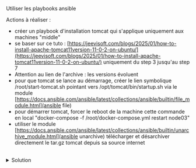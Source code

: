Utiliser les playbooks ansible

Actions à réaliser :
- créer un playbook d'installation tomcat qui s'applique uniquement aux machines "middle"
- se baser sur ce tuto : [https://jeevisoft.com/blogs/2025/01/how-to-install-apache-tomcat11version-11-0-2-on-ubuntu/](https://jeevisoft.com/blogs/2025/01/how-to-install-apache-tomcat11version-11-0-2-on-ubuntu/) uniquement du step 3 jusqu'au step 7
- Attention au lien de l'archive : les versions évoluent
- pour que tomcat se lance au démarrage, créer le lien symbolique /root/start-tomcat.sh pointant vers /opt/tomcat/bin/startup.sh via le module [https://docs.ansible.com/ansible/latest/collections/ansible/builtin/file_module.html](ansible file)
- pour démarrer tomcat, forcer le reboot de la machine cette commande en local "docker-compose -f /root/docker-compose.yml restart node03"
- utiliser le module [https://docs.ansible.com/ansible/latest/collections/ansible/builtin/unarchive_module.html](ansible unarchive) télécharger et désarchiver directement le tar.gz tomcat depuis sa source internet

<br>

<details>

<summary>Solution</summary>

Activer le virtual env :
```plain
cd ~/ansible
source bin/activate
```{{exec}}

Créer le playbook middle.yml
```plain
touch playbook/middle.yml
```{{exec}}

Utiliser l'éditeur pour créer le playbook qui permet de gérer le middle
```plain
---

# Ce playbook cree le user et le middle tomcat
- name: tomcat
  hosts: middle
  tasks:
  - name: installer jdk
    ansible.builtin.package:
      name:
      - openjdk-17-jdk
      - sudo
      state: latest
  - name: ajouter groupe tomcat
    ansible.builtin.group:
      name: tomcat
      state: present
  - name: ajouter user tomcat
    ansible.builtin.user:
      name: tomcat
      home: /opt/tomcat
      shell: /bin/false
      groups: tomcat
  - name: decompression sources tomcat
    ansible.builtin.unarchive:
      src: "https://downloads.apache.org/tomcat/tomcat-11/v11.0.9/bin/apache-tomcat-11.0.9.tar.gz"
      dest: "/opt/tomcat/"
      remote_src: true
      extra_opts: [--strip-components=1]
  - name: trouver les fichiers sh
    ansible.builtin.find:
      paths: /opt/tomcat/bin
      patterns: '*.sh'
    register: sh_files
  - name: Passer les sh executables
    ansible.builtin.file:
      path: "{{ item.path }}"
      mode: "0755"
    with_items: "{{ sh_files.files }}"
    notify: start tomcat with reboot
  - name: Creation lien symbolique
    ansible.builtin.file:
      src: /opt/tomcat/bin/startup.sh
      dest: /root/start-tomcat.sh
      owner: root
      group: root
      state: link
    notify: start tomcat with reboot
  handlers:
    - name: start tomcat with reboot
      ansible.builtin.command:
        cmd: "docker-compose -f /root/docker-compose.yml restart node03"
      delegate_to: localhost

```

Cette commande jouera le playbook
```plain
ansible-playbook playbook/middle.yml
```{{exec}}

Rejouer le playbook pour constater l'idempotence
```plain
ansible-playbook playbook/middle.yml
```{{exec}}

</details>
